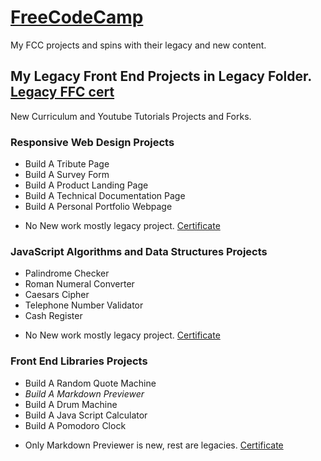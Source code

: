 # [FreeCodeCamp](https://www.freecodecamp.org)  
My FCC projects and spins with their legacy and new content.
  
My Legacy Front End Projects in Legacy Folder. [Legacy FFC cert](https://www.freecodecamp.org/certification/mashrafm/legacy-front-end)
---
New Curriculum and Youtube Tutorials Projects and Forks.  

### Responsive Web Design Projects
- Build A Tribute Page
- Build A Survey Form
- Build A Product Landing Page
- Build A Technical Documentation Page
- Build A Personal Portfolio Webpage
* No New work mostly legacy project. [Certificate](https://www.freecodecamp.org/certification/mashrafm/responsive-web-design)  

### JavaScript Algorithms and Data Structures Projects  
- Palindrome Checker
- Roman Numeral Converter
- Caesars Cipher
- Telephone Number Validator
- Cash Register
* No New work mostly legacy project. [Certificate](https://www.freecodecamp.org/certification/mashrafm/javascript-algorithms-and-data-structures)  

### Front End Libraries Projects
- Build A Random Quote Machine
- *Build A Markdown Previewer*
- Build A Drum Machine
- Build A Java Script Calculator
- Build A Pomodoro Clock
* Only Markdown Previewer is new, rest are legacies. [Certificate](https://www.freecodecamp.org/certification/mashrafm/front-end-libraries)

